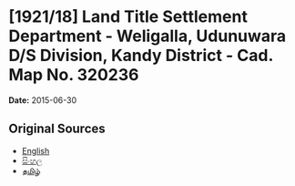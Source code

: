# [1921/18] Land Title Settlement Department - Weligalla, Udunuwara D/S Division, Kandy District - Cad. Map No. 320236

**Date:** 2015-06-30

## Original Sources

- [English](https://documents.gov.lk/view/extra-gazettes/2015/6/1921-18_E.pdf)
- [සිංහල](https://documents.gov.lk/view/extra-gazettes/2015/6/1921-18_S.pdf)
- [தமிழ்](https://documents.gov.lk/view/extra-gazettes/2015/6/1921-18_T.pdf)
